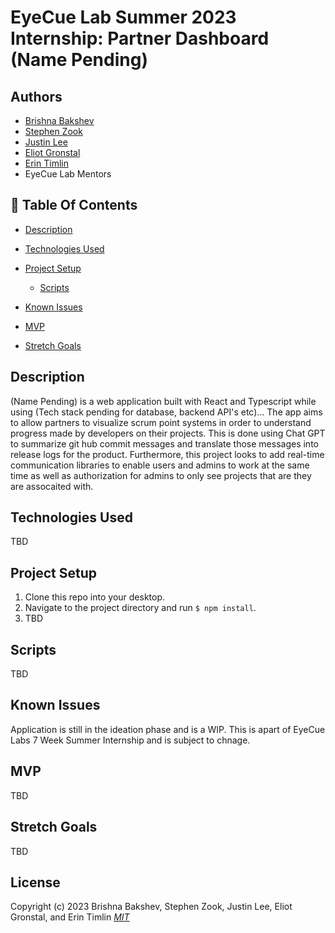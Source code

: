 # EyeCue Lab Summer 2023 Internship: Partner Dashboard (Name Pending)

## Authors 

- [Brishna Bakshev](https://github.com/bbakshev)
- [Stephen Zook](https://github.com/Zookerman3)
- [Justin Lee](https://github.com/JustinUrf)
- [Eliot Gronstal](https://github.com/elgrons)
- [Erin Timlin](https://github.com/erintimli01)
- EyeCue Lab Mentors

## 📂 Table Of Contents

- [Description](#description)

- [Technologies Used](#technologies-used)

- [Project Setup](#project-setup)
  - [Scripts](#scripts)

- [Known Issues](#known-issues)

- [MVP](#mvp)

- [Stretch Goals](#stretch-goals)

## Description <a id="description"></a> 

(Name Pending) is a web application built with React and Typescript while using (Tech stack pending for database, backend API's etc)... The app aims to allow partners to visualize scrum point systems in order to understand progress made by developers on their projects. This is done using Chat GPT to summarize git hub commit messages and translate those messages into release logs for the product. Furthermore, this project looks to add real-time communication libraries to enable users and admins to work at the same time as well as authorization for admins to only see projects that are they are assocaited with.

## Technologies Used <a id="technologies-used"></a>

TBD

## Project Setup <a id="project-setup"></a>

1. Clone this repo into your desktop. 
2. Navigate to the project directory and run `$ npm install`.
3. TBD

## Scripts <a id="scripts"></a>

TBD

## Known Issues <a id="known-issues"></a>

Application is still in the ideation phase and is a WIP. This is apart of EyeCue Labs 7 Week Summer Internship and is subject to chnage.

## MVP <a id="mvp"></a>

TBD

## Stretch Goals <a id="stretch-goals"></a>

TBD

## License
Copyright (c) 2023 Brishna Bakshev, Stephen Zook, Justin Lee, Eliot Gronstal, and Erin Timlin _[MIT](https://choosealicense.com/licenses/mit/)_
